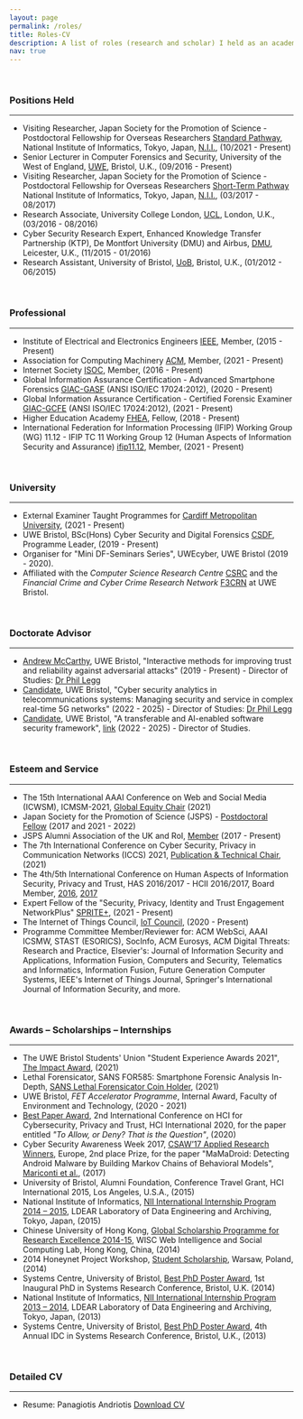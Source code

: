 ```yaml
---
layout: page
permalink: /roles/
title: Roles-CV
description: A list of roles (research and scholar) I held as an academic.
nav: true
---
```


<br>
<h3>Positions Held</h3>

---

* Visiting Researcher, Japan Society for the Promotion of Science - Postdoctoral Fellowship for Overseas Researchers [Standard Pathway](https://www.jsps.go.jp/english/e-ippan/index.html), National Institute of Informatics, Tokyo, Japan, [N.I.I.](https://www.nii.ac.jp/en/), (10/2021 - Present)
* Senior Lecturer in Computer Forensics and Security, University of the West of England, [UWE](https://www.uwe.ac.uk/), Bristol, U.K., (09/2016 - Present)
* Visiting Researcher, Japan Society for the Promotion of Science - Postdoctoral Fellowship for Overseas Researchers [Short-Term Pathway](https://www.jsps.go.jp/english/e-oubei-s/index.html) National Institute of Informatics, Tokyo, Japan, [N.I.I.](https://www.nii.ac.jp/en/), (03/2017 - 08/2017)
* Research Associate, University College London, [UCL](https://www.ucl.ac.uk/), London, U.K., (03/2016 - 08/2016)
* Cyber Security Research Expert, Enhanced Knowledge Transfer Partnership (KTP), De Montfort University (DMU) and Airbus, [DMU](https://www.dmu.ac.uk/home.aspx), Leicester, U.K., (11/2015 - 01/2016)
* Research Assistant, University of Bristol, [UoB](https://www.bristol.ac.uk/), Bristol, U.K., (01/2012 - 06/2015)

<br>
<h3>Professional</h3>

---

* Institute of Electrical and Electronics Engineers [IEEE](https://www.ieee.org), Member, (2015 - Present)
* Association for Computing Machinery [ACM](https://www.acm.org), Member, (2021 - Present)
* Internet Society [ISOC](https://www.internetsociety.org), Member, (2016 - Present)
* Global Information Assurance Certification - Advanced Smartphone Forensics [GIAC-GASF](https://www.credly.com/users/panagiotis-andriotis/badges) (ANSI ISO/IEC 17024:2012), (2020 - Present)
* Global Information Assurance Certification - Certified Forensic Examiner [GIAC-GCFE](https://www.credly.com/users/panagiotis-andriotis/badges) (ANSI ISO/IEC 17024:2012), (2021 - Present)
* Higher Education Academy [FHEA](https://www.advance-he.ac.uk/fellowship/fellowship), Fellow, (2018 - Present)
* International Federation for Information Processing (IFIP) Working Group (WG) 11.12 - IFIP TC 11 Working Group 12 (Human Aspects of Information Security and Assurance) [ifip11.12](http://www.ifip11-12.org), Member, (2021 - Present)

<br>
<h3>University</h3>

---

* External Examiner Taught Programmes for [Cardiff Metropolitan University](https://www.cardiffmet.ac.uk/Pages/default.aspx), (2021 - Present)
* UWE Bristol, BSc(Hons) Cyber Security and Digital Forensics [CSDF](https://courses.uwe.ac.uk/G4H4/cyber-security-and-digital-forensics), Programme Leader, (2019 - Present)
* Organiser for "Mini DF-Seminars Series", UWEcyber, UWE Bristol  (2019 - 2020).
* Affiliated with the *Computer Science Research Centre* [CSRC](https://www.uwe.ac.uk/research/centres-and-groups/csrc) and the *Financial Crime and Cyber Crime Research Network* [F3CRN](https://www.uwe.ac.uk/research/centres-and-groups/global-crime-justice-security/financial-crime-network) at UWE Bristol. 

<br>
<h3>Doctorate Advisor</h3>

---

* [Andrew McCarthy](https://people.uwe.ac.uk/Person/Andrew6Mccarthy), UWE Bristol, "Interactive methods for improving trust and reliability against adversarial attacks" (2019 - Present) - Director of Studies: [Dr Phil Legg](https://people.uwe.ac.uk/Person/PhilLegg)
* [Candidate](https://www.uwe.ac.uk/research/postgraduate-research-study/how-to-apply/studentship-opportunities/cyber-security-analytics), UWE Bristol, "Cyber security analytics in telecommunications systems: Managing security and service in complex real-time 5G networks" (2022 - 2025) - Director of Studies: [Dr Phil Legg](https://people.uwe.ac.uk/Person/PhilLegg)
* [Candidate](https://www.uwe.ac.uk/research/postgraduate-research-study/how-to-apply/studentship-opportunities/transferable-and-ai-enabled-software-security-framework), UWE Bristol, "A transferable and AI-enabled software security framework", [link](https://www.uwe.ac.uk/research/postgraduate-research-study/how-to-apply/studentship-opportunities/transferable-and-ai-enabled-software-security-framework) (2022 - 2025) - Director of Studies.

<br>
<h3>Esteem and Service</h3>

---

* The 15th International AAAI Conference on Web and Social Media (ICWSM), ICMSM-2021, [Global Equity Chair](https://icwsm.org/2021/#organization) (2021)
* Japan Society for the Promotion of Science (JSPS) - [Postdoctoral Fellow](https://www.jsps.go.jp/english/e-ippan/index.html) (2017 and 2021 - 2022)
* JSPS Alumni Association of the UK and RoI, [Member](https://www.jsps.org/alumni_association/) (2017 - Present)
* The 7th International Conference on Cyber Security, Privacy in Communication Networks (ICCS) 2021, [Publication & Technical Chair](https://iccs2021.iaasse.org/committees.html), (2021)
* The 4th/5th International Conference on Human Aspects of Information Security, Privacy and Trust, HAS 2016/2017 - HCII 2016/2017, Board Member, [2016](http://2016.hci.international/has), [2017](http://2017.hci.international/has)
* Expert Fellow of the "Security, Privacy, Identity and Trust Engagement NetworkPlus" [SPRITE+](https://spritehub.org/expert-fellows/), (2021 - Present)
* The Internet of Things Council, [IoT Council](https://www.theinternetofthings.eu/panagiotis-andriotis), (2020 - Present)
* Programme Committee Member/Reviewer for: ACM WebSci, AAAI ICSMW, STAST (ESORICS), SocInfo, ACM Eurosys, ACM Digital Threats: Research and Practice, Elsevier's: Journal of Information Security and Applications, Information Fusion, Computers and Security, Telematics and Informatics, Information Fusion, Future Generation Computer Systems, IEEE's Internet of Things Journal, Springer's International Journal of Information Security, and more.

<br>
<h3>Awards – Scholarships – Internships</h3>

---

* The UWE Bristol Students' Union "Student Experience Awards 2021", [The Impact Award](https://www.thestudentsunion.co.uk/news/article/thesuatuwe/The-Student-Experience-Awards-Winners/), (2021)
* Lethal Forensicator, SANS FOR585: Smartphone Forensic Analysis In-Depth, [SANS Lethal Forensicator Coin Holder](https://www.sans.org/digital-forensics-incident-response/coin-holders/), (2021)
* UWE Bristol, *FET Accelerator Programme*, Internal Award, Faculty of Environment and Technology, (2020 - 2021)
* [Best Paper Award](https://2020.hci.international/hci-cpt-best-paper-award.html), 2nd International Conference on HCI for Cybersecurity, Privacy and Trust, HCI International 2020, for the paper entitled *"To Allow, or Deny? That is the Question"*, (2020)
* Cyber Security Awareness Week 2017, [CSAW’17 Applied Research Winners](https://esisar.grenoble-inp.fr/en/about/csaw-results), Europe, 2nd place Prize, for the paper "MaMaDroid: Detecting Android Malware by Building Markov Chains of Behavioral Models", [Mariconti et al.](/al-folio/assets/pdf/ndss17mama.pdf), (2017)
* University of Bristol, Alumni Foundation, Conference Travel Grant, HCI International 2015, Los Angeles, U.S.A., (2015)
* National Institute of Informatics, [NII International Internship Program 2014 – 2015](http://people.cs.bris.ac.uk/~oray/NII//), LDEAR Laboratory of Data Engineering and Archiving, Tokyo, Japan, (2015)
* Chinese University of Hong Kong, [Global Scholarship Programme for Research Excellence 2014-15](https://research-information.bris.ac.uk/en/activities/global-scholarship-programme-for-research-excellence-2014-15), WISC Web Intelligence and Social Computing Lab, Hong Kong, China, (2014)
* 2014 Honeynet Project Workshop, [Student Scholarship](https://research-information.bris.ac.uk/en/prizes/student-scholarship-for-the-2014-honeynet-project-workshop-in-war), Warsaw, Poland, (2014)
* Systems Centre, University of Bristol, [Best PhD Poster Award](https://research-information.bris.ac.uk/en/prizes/best-phd-poster-award), 1st Inaugural PhD in Systems Research Conference, Bristol, U.K. (2014)
* National Institute of Informatics, [NII International Internship Program 2013 – 2014](http://people.cs.bris.ac.uk/~oray/NII//), LDEAR Laboratory of Data Engineering and Archiving, Tokyo, Japan, (2013)
* Systems Centre, University of Bristol, [Best PhD Poster Award](https://research-information.bris.ac.uk/en/prizes/best-phd-poster-award-2), 4th Annual IDC in Systems Research Conference, Bristol, U.K., (2013)

<br>
<h3>Detailed CV</h3>

---

* Resume: Panagiotis Andriotis [Download CV](/assets/pdf/PanosCV.pdf)
